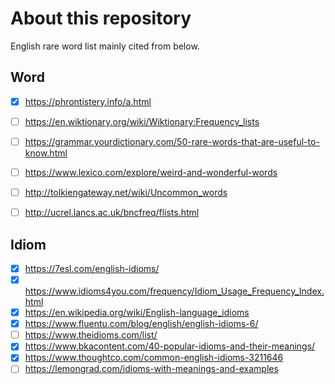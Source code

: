 # About this repository
English rare word list mainly cited from below.

## Word
- [x] https://phrontistery.info/a.html
- [ ] https://en.wiktionary.org/wiki/Wiktionary:Frequency_lists
- [ ] https://grammar.yourdictionary.com/50-rare-words-that-are-useful-to-know.html
- [ ] https://www.lexico.com/explore/weird-and-wonderful-words
- [ ] http://tolkiengateway.net/wiki/Uncommon_words
- [ ] http://ucrel.lancs.ac.uk/bncfreq/flists.html


## Idiom
- [x] https://7esl.com/english-idioms/
- [x] https://www.idioms4you.com/frequency/Idiom_Usage_Frequency_Index.html
- [x] https://en.wikipedia.org/wiki/English-language_idioms
- [x] https://www.fluentu.com/blog/english/english-idioms-6/
- [ ] https://www.theidioms.com/list/
- [x] https://www.bkacontent.com/40-popular-idioms-and-their-meanings/
- [x] https://www.thoughtco.com/common-english-idioms-3211646
- [ ] https://lemongrad.com/idioms-with-meanings-and-examples

